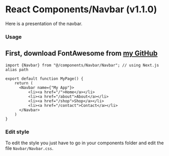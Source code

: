 # React Components/Navbar (v1.1.0)
Here is a presentation of the navbar.

### Usage

## First, download FontAwesome from [my GitHub](https://github.com/ItsMeViipeR/react-components/tree/master/src/components/fontawesome)

```tsx
import {Navbar} from "@/components/Navbar/Navbar"; // using Next.js alias path

export default function MyPage() {
    return (
      <Navbar name={"My App"}>
          <li><a href="/">Home</a></li>
          <li><a href="/about">About</a></li>
          <li><a href="/shop">Shop</a></li>
          <li><a href="/contact">Contact</a></li>
      </Navbar>
    )
}
```

### Edit style
To edit the style you just have to go in your components folder and edit the file `Navbar/Navbar.css`.